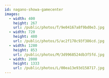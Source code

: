```yaml
---
id: nagano-showa-gamecenter
images:
  - width: 400
    height: 267
    url: /public/photos/T/9e04167a8f9bd0e3.jpg
  - width: 720
    height: 480
    url: /public/photos/S/ac2f178c93f386cd.jpg
  - width: 1280
    height: 853
    url: /public/photos/M/3d9968524db3f5fd.jpg
  - width: 2000
    height: 1333
    url: /public/photos/L/00ea13e93d158717.jpg
---
```

